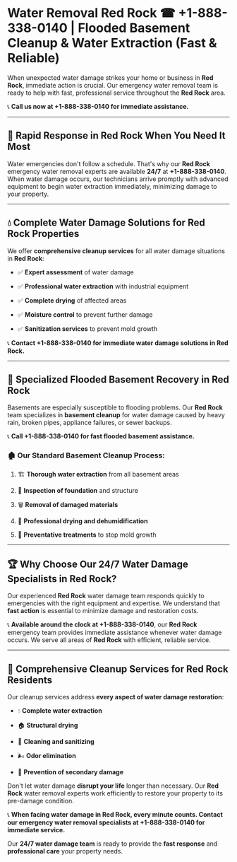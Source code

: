 # Water Removal Red Rock ☎ +1-888-338-0140 | Flooded Basement Cleanup & Water Extraction (Fast & Reliable)

When unexpected water damage strikes your home or business in **Red Rock**, immediate action is crucial. Our emergency water removal team is ready to help with fast, professional service throughout the **Red Rock** area. 

📞 **Call us now at +1-888-338-0140 for immediate assistance.**
---
## 🚀 Rapid Response in Red Rock When You Need It Most
Water emergencies don't follow a schedule. That's why our **Red Rock** emergency water removal experts are available **24/7** at **+1-888-338-0140**. When water damage occurs, our technicians arrive promptly with advanced equipment to begin water extraction immediately, minimizing damage to your property.
---
## 💧 Complete Water Damage Solutions for Red Rock Properties
We offer **comprehensive cleanup services** for all water damage situations in **Red Rock**:
- ✅ **Expert assessment** of water damage  
- ✅ **Professional water extraction** with industrial equipment  
- ✅ **Complete drying** of affected areas  
- ✅ **Moisture control** to prevent further damage  
- ✅ **Sanitization services** to prevent mold growth  
📞 **Contact +1-888-338-0140 for immediate water damage solutions in Red Rock.**
---
## 🌊 Specialized Flooded Basement Recovery in Red Rock
Basements are especially susceptible to flooding problems. Our **Red Rock** team specializes in **basement cleanup** for water damage caused by heavy rain, broken pipes, appliance failures, or sewer backups. 
📞 **Call +1-888-338-0140 for fast flooded basement assistance.**
### 🏚️ Our Standard Basement Cleanup Process:
1. 🏗️ **Thorough water extraction** from all basement areas  
2. 🔎 **Inspection of foundation** and structure  
3. 🗑️ **Removal of damaged materials**  
4. 💨 **Professional drying and dehumidification**  
5. 🚫 **Preventative treatments** to stop mold growth  
---
## 🏆 Why Choose Our 24/7 Water Damage Specialists in Red Rock?
Our experienced **Red Rock** water damage team responds quickly to emergencies with the right equipment and expertise. We understand that **fast action** is essential to minimize damage and restoration costs.
📞 **Available around the clock at +1-888-338-0140**, our **Red Rock** emergency team provides immediate assistance whenever water damage occurs. We serve all areas of **Red Rock** with efficient, reliable service.
---
## 🧹 Comprehensive Cleanup Services for Red Rock Residents
Our cleanup services address **every aspect of water damage restoration**:
- 💧 **Complete water extraction**  
- 🏠 **Structural drying**  
- 🧼 **Cleaning and sanitizing**  
- 🌬️ **Odor elimination**  
- 🚫 **Prevention of secondary damage**  
Don't let water damage **disrupt your life** longer than necessary. Our **Red Rock** water removal experts work efficiently to restore your property to its pre-damage condition.
📞 **When facing water damage in Red Rock, every minute counts. Contact our emergency water removal specialists at +1-888-338-0140 for immediate service.**
Our **24/7 water damage team** is ready to provide the **fast response** and **professional care** your property needs.
